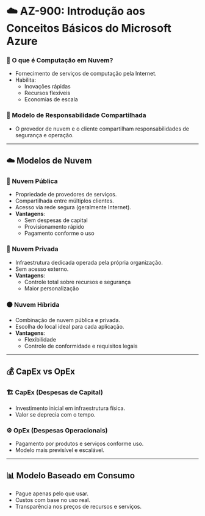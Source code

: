 # ☁️ AZ-900: Introdução aos Conceitos Básicos do Microsoft Azure

### 🚀 O que é Computação em Nuvem?
- Fornecimento de serviços de computação pela Internet.
- Habilita:
  - Inovações rápidas
  - Recursos flexíveis
  - Economias de escala

### 📍 Modelo de Responsabilidade Compartilhada
- O provedor de nuvem e o cliente compartilham responsabilidades de segurança e operação.

---

## ☁️ Modelos de Nuvem

### 🔹 Nuvem Pública
- Propriedade de provedores de serviços.
- Compartilhada entre múltiplos clientes.
- Acesso via rede segura (geralmente Internet).
- **Vantagens**:
  - Sem despesas de capital
  - Provisionamento rápido
  - Pagamento conforme o uso

### 🔸 Nuvem Privada
- Infraestrutura dedicada operada pela própria organização.
- Sem acesso externo.
- **Vantagens**:
  - Controle total sobre recursos e segurança
  - Maior personalização

### ⚫ Nuvem Híbrida
- Combinação de nuvem pública e privada.
- Escolha do local ideal para cada aplicação.
- **Vantagens**:
  - Flexibilidade
  - Controle de conformidade e requisitos legais

---

## 💰 CapEx vs OpEx

### 🏗️ CapEx (Despesas de Capital)
- Investimento inicial em infraestrutura física.
- Valor se deprecia com o tempo.

### ⚙️ OpEx (Despesas Operacionais)
- Pagamento por produtos e serviços conforme uso.
- Modelo mais previsível e escalável.

---

## 📊 Modelo Baseado em Consumo
- Pague apenas pelo que usar.
- Custos com base no uso real.
- Transparência nos preços de recursos e serviços.
